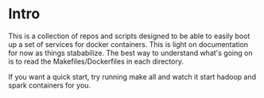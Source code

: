 # Intro

This is a collection of repos and scripts designed to be able to easily boot up a set of services for docker containers. This is light on documentation for now as things stababilize. The best way to understand what's going on is to read the Makefiles/Dockerfiles in each directory.

If you want a quick start, try running make all and watch it start hadoop and spark containers for you.
